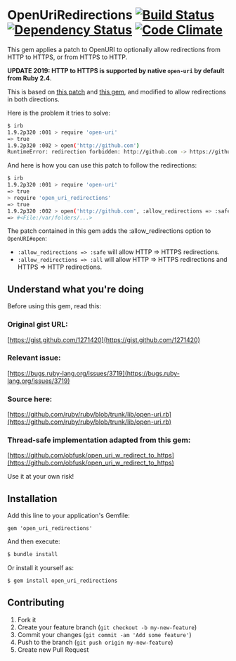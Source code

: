 # OpenUriRedirections [![Build Status](https://secure.travis-ci.org/open-uri-redirections/open_uri_redirections.png)](http://travis-ci.org/open-uri-redirections/open_uri_redirections) [![Dependency Status](https://gemnasium.com/open-uri-redirections/open_uri_redirections.png)](https://gemnasium.com/open-uri-redirections/open_uri_redirections)  [![Code Climate](https://codeclimate.com/github/open-uri-redirections/open_uri_redirections/badges/gpa.svg)](https://codeclimate.com/github/open-uri-redirections/open_uri_redirections)

This gem applies a patch to OpenURI to optionally allow redirections from HTTP to HTTPS, or from HTTPS to HTTP.

**UPDATE 2019: HTTP to HTTPS is supported by native `open-uri` by default from Ruby 2.4**.

This is based on [this patch](http://bugs.ruby-lang.org/issues/859) and [this gem](https://github.com/obfusk/open_uri_w_redirect_to_https), and modified to allow redirections in both directions.

Here is the problem it tries to solve:

```sh
$ irb
1.9.2p320 :001 > require 'open-uri'
=> true
1.9.2p320 :002 > open('http://github.com')
RuntimeError: redirection forbidden: http://github.com -> https://github.com/
```

And here is how you can use this patch to follow the redirections:

```sh
$ irb
1.9.2p320 :001 > require 'open-uri'
=> true
> require 'open_uri_redirections'
=> true
1.9.2p320 :002 > open('http://github.com', :allow_redirections => :safe)
=> #<File:/var/folders/...>
```

The patch contained in this gem adds the :allow_redirections option to `OpenURI#open`:

* `:allow_redirections => :safe` will allow HTTP => HTTPS redirections.
* `:allow_redirections => :all`  will allow HTTP => HTTPS redirections and HTTPS => HTTP redirections.

## Understand what you're doing

Before using this gem, read this:

### Original gist URL:
[https://gist.github.com/1271420](https://gist.github.com/1271420)

### Relevant issue:
[https://bugs.ruby-lang.org/issues/3719](https://bugs.ruby-lang.org/issues/3719)

### Source here:
[https://github.com/ruby/ruby/blob/trunk/lib/open-uri.rb](https://github.com/ruby/ruby/blob/trunk/lib/open-uri.rb)

### Thread-safe implementation adapted from this gem:
[https://github.com/obfusk/open_uri_w_redirect_to_https](https://github.com/obfusk/open_uri_w_redirect_to_https)

Use it at your own risk!

## Installation

Add this line to your application's Gemfile:

    gem 'open_uri_redirections'

And then execute:

```sh
$ bundle install
```

Or install it yourself as:

```sh
$ gem install open_uri_redirections
```

## Contributing

1. Fork it
2. Create your feature branch (`git checkout -b my-new-feature`)
3. Commit your changes (`git commit -am 'Add some feature'`)
4. Push to the branch (`git push origin my-new-feature`)
5. Create new Pull Request
